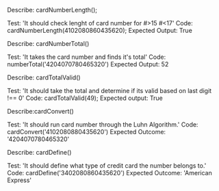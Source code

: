 Describe: cardNumberLength();

Test: 'It should check lenght of card number for #>15 #<17'
Code: cardNumberLength(4102080860435620);
Expected Output: True

Describe: cardNumberTotal()

Test: 'It takes the card number and finds it's total'
Code: numberTotal('4204070780465320')
Expected Output: 52

Describe: cardTotalValid()

Test: 'It should take the total and determine if its valid based on last digit !== 0'
Code: cardTotalValid(49);
Expected output:
True

Describe:cardConvert()

Test: 'It should run card number through the Luhn Algorithm.'
Code: cardConvert('4102080880435620')
Expected Outcome: '4204070780465320'

Describe: cardDefine()

Test: 'It should define what type of credit card the number belongs to.'
Code: cardDefine('3402080860435620')
Expected Outcome:
'American Express'